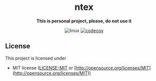 <div align="center">
 <p><h1>ntex</h1> </p>
  <p><strong>This is personal project, please, do not use it</strong> </p>
  <p>

<!-- [![Build Status](https://travis-ci.org/fafhrd91/ntex.svg?branch=master)](https://travis-ci.org/fafhrd91/ntex)  -->
![linux](https://github.com/ntex-rs/ntex/workflows/linux/badge.svg?branch=master)
[![codecov](https://codecov.io/gh/fafhrd91/btex/branch/master/graph/badge.svg)](https://codecov.io/gh/fafhrd91/ntex) 

  </p>
</div>

## License

This project is licensed under

* MIT license ([LICENSE-MIT](LICENSE-MIT) or [http://opensource.org/licenses/MIT](http://opensource.org/licenses/MIT))
